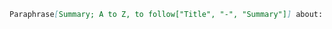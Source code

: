---
---


```markdown
Paraphrase[Summary; A to Z, to follow["Title", "-", "Summary"]] about: {{topic}}]. Output to JSON format
```




